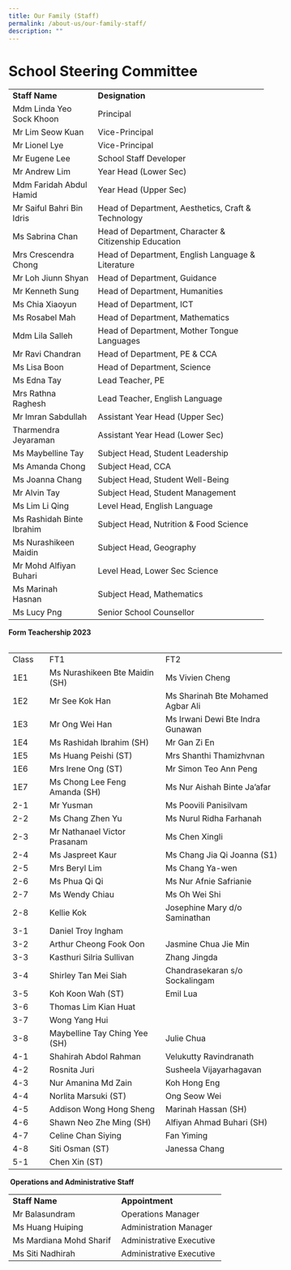 ```yaml
---
title: Our Family (Staff)
permalink: /about-us/our-family-staff/
description: ""
---
```

# School Steering Committee
<div>
<table>
<tbody>
<tr>
<td><strong>Staff Name</strong></td>
<td><strong>Designation</strong></td>
</tr>
<tr>
<td>Mdm Linda Yeo Sock Khoon</td>
<td>Principal</td>
</tr>
<tr>
<td>Mr Lim Seow Kuan&nbsp;</td>
<td>Vice-Principal&nbsp;</td>
</tr>
<tr>
<td>Mr Lionel Lye</td>
<td>Vice-Principal</td>
</tr>

<tr>
<td>Mr&nbsp;Eugene Lee</td>
<td>School Staff Developer&nbsp;</td>
</tr>
<tr>
<td>Mr Andrew Lim</td>
<td>Year Head (Lower Sec)</td>
</tr>
<tr>
<td>Mdm Faridah Abdul Hamid</td>
<td>Year Head (Upper Sec)</td>
</tr>
<tr>
<td>Mr Saiful&nbsp;Bahri Bin Idris</td>
<td>Head of Department,&nbsp;Aesthetics,&nbsp;Craft &amp; Technology</td>
</tr>
<tr>
<td>Ms Sabrina Chan</td>
<td>Head of Department, Character & Citizenship Education</td>
</tr>
<tr>
<td>Mrs Crescendra Chong</td>
<td>Head of Department,&nbsp;English Language & Literature</td>
</tr>
<tr>
<td>Mr Loh Jiunn Shyan</td>
<td>Head of Department,&nbsp;Guidance</td>
</tr>
<tr>
<td>Mr Kenneth Sung</td>
<td>Head of Department, Humanities&nbsp;</a>&nbsp;</td>
</tr>
<tr>
<td>Ms Chia Xiaoyun</td>
<td>Head of Department, ICT</td>
</tr>
<tr>
<td>Ms Rosabel Mah</td>
<td>Head of Department, Mathematics</a></td>
</tr>
<tr>
<td>Mdm Lila Salleh</td>
<td>Head of Department, Mother Tongue Languages</a></td>
</tr>
<tr>
<td>Mr Ravi Chandran</td>
<td>Head of Department, PE & CCA</a>&nbsp;</td>
</tr>
<tr>
<td>Ms Lisa Boon</td>
<td>Head of Department,&nbsp;Science</td>
</tr>
<tr>
<td>Ms Edna Tay</td>
<td>Lead Teacher, PE</td>
</tr>
<tr>
<td>Mrs Rathna Raghesh</a></td>
<td>Lead Teacher,&nbsp;English Language</td>
</tr>
<tr>
<td>Mr Imran Sabdullah</td>
<td>Assistant Year Head (Upper Sec)</td>
</tr>
<tr>
<td>Tharmendra Jeyaraman</td>
<td>Assistant Year Head (Lower Sec)</td>
</tr>
<tr>
<td>Ms Maybelline Tay</td>
<td>Subject Head, Student Leadership</td>
</tr>
<tr>
<td>Ms Amanda Chong</td>
<td>Subject Head, CCA</td>
</tr>
<tr>
<td>Ms Joanna Chang</td>
<td>Subject Head, Student Well-Being</td>
</tr>
<tr>
<td>Mr Alvin Tay</td>
<td>Subject Head, Student Management&nbsp;</td>
</tr>
<tr>
<td>Ms Lim Li Qing</td>
<td>Level Head, English Language</td>
</tr>
<tr>
<td>Ms Rashidah Binte Ibrahim</td>
<td>Subject Head,&nbsp;Nutrition &amp; Food Science</td>
</tr>
<tr>
<td>Ms Nurashikeen Maidin</td>
<td>Subject Head, Geography</td>
</tr>
<tr>
<td>Mr Mohd Alfiyan Buhari</td>
<td>Level Head, Lower Sec Science</td>
</tr>
<tr>
<td>Ms Marinah Hasnan&nbsp;</td>
<td>Subject Head, Mathematics</td>
</tr>
<tr>
<td>Ms Lucy Png</td>
<td>Senior School Counsellor</td>
</tr>
</tbody>
</table>
</div>
<p><strong>Form Teachership 2023<br /></strong></p>
<table width="0">
<tbody>
<tr>

<table border="0" cellpadding="0" cellspacing="0" width="539" style="border-collapse:
 collapse;width:405pt"><colgroup><col width="60" style="mso-width-source:userset;mso-width-alt:2194;width:45pt"> <col width="237" style="mso-width-source:userset;mso-width-alt:8667;width:178pt"> <col width="242" style="mso-width-source:userset;mso-width-alt:8850;width:182pt"></colgroup><tbody><tr height="22" style="height:16.5pt"><td height="22" class="xl67" dir="LTR" width="60" style="height:16.5pt;width:45pt">Class</td><td class="xl67" dir="LTR" width="237" style="border-left:none;width:178pt">FT1</td><td class="xl67" dir="LTR" width="242" style="border-left:none;width:182pt">FT2</td></tr><tr height="23" style="height:17.25pt"><td height="23" class="xl69" dir="LTR" width="60" style="height:17.25pt;border-top:
  none;width:45pt">1E1</td><td class="xl71" dir="LTR" width="237" style="border-top:none;border-left:none;
  width:178pt">Ms Nurashikeen Bte Maidin (SH)</td><td class="xl73" dir="LTR" width="242" style="border-left:none;width:182pt"> Ms Vivien Cheng</td></tr><tr height="22" style="height:16.5pt"><td height="22" class="xl74" dir="LTR" width="60" style="height:16.5pt;border-top:
  none;width:45pt">1E2</td><td class="xl76" dir="LTR" width="237" style="border-top:none;border-left:none;
  width:178pt"> Mr See Kok Han</td><td class="xl76" dir="LTR" width="242" style="border-top:none;border-left:none;
  width:182pt"> Ms Sharinah Bte Mohamed Agbar Ali</td></tr><tr height="23" style="height:17.25pt"><td height="23" class="xl74" dir="LTR" width="60" style="height:17.25pt;border-top:
  none;width:45pt">1E3</td><td class="xl71" dir="LTR" width="237" style="border-left:none;width:178pt">Mr Ong Wei Han</td><td class="xl73" dir="LTR" width="242" style="border-top:none;border-left:none;
  width:182pt">Ms Irwani Dewi Bte Indra Gunawan</td></tr><tr height="22" style="height:16.5pt"><td height="22" class="xl74" dir="LTR" width="60" style="height:16.5pt;border-top:
  none;width:45pt">1E4</td><td class="xl76" dir="LTR" width="237" style="border-top:none;border-left:none;
  width:178pt">Ms Rashidah Ibrahim (SH)</td><td class="xl76" dir="LTR" width="242" style="border-top:none;border-left:none;
  width:182pt">Mr Gan Zi En</td></tr><tr height="23" style="height:17.25pt"><td height="23" class="xl74" dir="LTR" width="60" style="height:17.25pt;border-top:
  none;width:45pt">1E5</td><td class="xl71" dir="LTR" width="237" style="border-left:none;width:178pt">Ms Huang Peishi (ST)</td><td class="xl73" dir="LTR" width="242" style="border-top:none;border-left:none;
  width:182pt">Mrs Shanthi Thamizhvnan</td></tr><tr height="22" style="height:16.5pt"><td height="22" class="xl74" dir="LTR" width="60" style="height:16.5pt;border-top:
  none;width:45pt">1E6</td><td class="xl76" dir="LTR" width="237" style="border-top:none;border-left:none;
  width:178pt">Mrs Irene Ong (ST)</td><td class="xl76" dir="LTR" width="242" style="border-top:none;border-left:none;
  width:182pt">Mr Simon Teo Ann Peng</td></tr><tr height="23" style="height:17.25pt"><td height="23" class="xl74" dir="LTR" width="60" style="height:17.25pt;border-top:
  none;width:45pt">1E7</td><td class="xl73" dir="LTR" width="237" style="border-top:none;border-left:none;
  width:178pt">Ms Chong Lee Feng Amanda (SH)</td><td class="xl73" dir="LTR" width="242" style="border-top:none;border-left:none;
  width:182pt">Ms Nur Aishah Binte Ja’afar</td></tr><tr height="23" style="mso-height-source:userset;height:17.25pt"><td height="23" class="xl74" dir="LTR" width="60" style="height:17.25pt;border-top:
  none;width:45pt">2-1</td><td class="xl80" dir="LTR" width="237" style="border-top:none;border-left:none;
  width:178pt">Mr Yusman</td><td class="xl71" dir="LTR" width="242" style="border-left:none;width:182pt">Ms Poovili Panisilvam</td></tr><tr height="23" style="height:17.25pt"><td height="23" class="xl69" dir="LTR" width="60" style="height:17.25pt;width:45pt">2-2</td><td class="xl76" dir="LTR" width="237" style="border-top:none;border-left:none;
  width:178pt">Ms Chang Zhen Yu</td><td class="xl76" dir="LTR" width="242" style="border-top:none;border-left:none;
  width:182pt">Ms Nurul Ridha Farhanah</td></tr><tr height="23" style="height:17.25pt"><td height="23" class="xl74" dir="LTR" width="60" style="height:17.25pt;border-top:
  none;width:45pt">2-3</td><td class="xl71" dir="LTR" width="237" style="border-left:none;width:178pt">Mr Nathanael Victor Prasanam</td><td class="xl71" dir="LTR" width="242" style="border-left:none;width:182pt">Ms Chen Xingli</td></tr><tr height="22" style="mso-height-source:userset;height:16.5pt"><td height="22" class="xl74" dir="LTR" width="60" style="height:16.5pt;border-top:
  none;width:45pt">2-4</td><td class="xl76" dir="LTR" width="237" style="border-top:none;border-left:none;
  width:178pt">Ms Jaspreet Kaur</td><td class="xl76" dir="LTR" width="242" style="border-top:none;border-left:none;
  width:182pt">Ms Chang Jia Qi Joanna (S1)</td></tr><tr height="23" style="height:17.25pt"><td height="23" class="xl74" dir="LTR" width="60" style="height:17.25pt;border-top:
  none;width:45pt">2-5</td><td class="xl71" dir="LTR" width="237" style="border-left:none;width:178pt">Mrs Beryl Lim<span style="mso-spacerun:yes">&nbsp;</span></td><td class="xl71" dir="LTR" width="242" style="border-left:none;width:182pt">Ms Chang Ya-wen</td></tr><tr height="22" style="height:16.5pt"><td height="22" class="xl74" dir="LTR" width="60" style="height:16.5pt;border-top:
  none;width:45pt">2-6</td><td class="xl76" dir="LTR" width="237" style="border-top:none;border-left:none;
  width:178pt">Ms Phua Qi Qi</td><td class="xl76" dir="LTR" width="242" style="border-top:none;border-left:none;
  width:182pt">Ms Nur Afnie Safrianie</td></tr><tr height="23" style="height:17.25pt"><td height="23" class="xl74" dir="LTR" width="60" style="height:17.25pt;border-top:
  none;width:45pt">2-7</td><td class="xl71" dir="LTR" width="237" style="border-left:none;width:178pt">Ms Wendy Chiau</td><td class="xl71" dir="LTR" width="242" style="border-left:none;width:182pt">Ms Oh Wei Shi</td></tr><tr height="22" style="height:16.5pt"><td height="22" class="xl74" dir="LTR" width="60" style="height:16.5pt;border-top:
  none;width:45pt">2-8</td><td class="xl76" dir="LTR" width="237" style="border-top:none;border-left:none;
  width:178pt">Kellie Kok</td><td class="xl81" dir="LTR" width="242" style="border-top:none;border-left:none;
  width:182pt">Josephine Mary d/o Saminathan</td></tr><tr height="23" style="height:17.25pt"><td height="23" class="xl69" dir="LTR" width="60" style="height:17.25pt;width:45pt">3-1</td><td class="xl71" dir="LTR" width="237" style="border-left:none;width:178pt">Daniel Troy Ingham</td><td class="xl79" dir="LTR" width="242" style="border-top:none;border-left:none;
  width:182pt">&nbsp;</td></tr><tr height="22" style="height:16.5pt"><td height="22" class="xl74" dir="LTR" width="60" style="height:16.5pt;border-top:
  none;width:45pt">3-2</td><td class="xl76" dir="LTR" width="237" style="border-top:none;border-left:none;
  width:178pt">Arthur Cheong Fook Oon</td><td class="xl80" dir="LTR" width="242" style="border-top:none;border-left:none;
  width:182pt">Jasmine Chua Jie Min</td></tr><tr height="22" style="height:16.5pt"><td height="22" class="xl74" dir="LTR" width="60" style="height:16.5pt;border-top:
  none;width:45pt">3-3</td><td class="xl73" dir="LTR" width="237" style="border-top:none;border-left:none;
  width:178pt">Kasthuri Silria Sullivan</td><td class="xl80" dir="LTR" width="242" style="border-top:none;border-left:none;
  width:182pt">Zhang Jingda</td></tr><tr height="25" style="mso-height-source:userset;height:18.75pt"><td height="25" class="xl74" dir="LTR" width="60" style="height:18.75pt;border-top:
  none;width:45pt">3-4</td><td class="xl76" dir="LTR" width="237" style="border-top:none;border-left:none;
  width:178pt">Shirley Tan Mei Siah</td><td class="xl80" dir="LTR" width="242" style="border-top:none;border-left:none;
  width:182pt">Chandrasekaran s/o Sockalingam</td></tr><tr height="23" style="height:17.25pt"><td height="23" class="xl74" dir="LTR" width="60" style="height:17.25pt;border-top:
  none;width:45pt">3-5</td><td class="xl73" dir="LTR" width="237" style="border-top:none;border-left:none;
  width:178pt">Koh Koon Wah (ST)</td><td class="xl71" dir="LTR" width="242" style="border-left:none;width:182pt">Emil Lua</td></tr><tr height="22" style="height:16.5pt"><td height="22" class="xl74" dir="LTR" width="60" style="height:16.5pt;border-top:
  none;width:45pt">3-6</td><td class="xl76" dir="LTR" width="237" style="border-top:none;border-left:none;
  width:178pt">Thomas Lim Kian Huat</td><td class="xl77" dir="LTR" width="242" style="border-top:none;border-left:none;
  width:182pt">&nbsp;</td></tr><tr height="22" style="height:16.5pt"><td height="22" class="xl74" dir="LTR" width="60" style="height:16.5pt;border-top:
  none;width:45pt">3-7</td><td class="xl73" dir="LTR" width="237" style="border-top:none;border-left:none;
  width:178pt">Wong Yang Hui</td><td class="xl79" dir="LTR" width="242" style="border-top:none;border-left:none;
  width:182pt">&nbsp;</td></tr><tr height="22" style="height:16.5pt"><td height="22" class="xl74" dir="LTR" width="60" style="height:16.5pt;border-top:
  none;width:45pt">3-8</td><td class="xl76" dir="LTR" width="237" style="border-top:none;border-left:none;
  width:178pt">Maybelline Tay Ching Yee (SH)</td><td class="xl77" dir="LTR" width="242" style="border-top:none;border-left:none;
  width:182pt">Julie Chua</td></tr><tr height="23" style="height:17.25pt"><td height="23" class="xl82" dir="LTR" width="60" style="height:17.25pt;width:45pt">4-1</td><td class="xl84" dir="LTR" width="237" style="border-left:none;width:178pt">Shahirah Abdol Rahman</td><td class="xl85" dir="LTR" width="242" style="border-left:none;width:182pt">Velukutty Ravindranath</td></tr><tr height="22" style="height:16.5pt"><td height="22" class="xl74" dir="LTR" width="60" style="height:16.5pt;width:45pt">4-2</td><td class="xl76" dir="LTR" width="237" style="border-left:none;width:178pt">Rosnita Juri</td><td class="xl76" dir="LTR" width="242" style="border-top:none;border-left:none;
  width:182pt">Susheela Vijayarhagavan</td></tr><tr height="22" style="height:16.5pt"><td height="22" class="xl74" dir="LTR" width="60" style="height:16.5pt;border-top:
  none;width:45pt">4-3</td><td class="xl73" dir="LTR" width="237" style="border-top:none;border-left:none;
  width:178pt">Nur Amanina Md Zain</td><td class="xl73" dir="LTR" width="242" style="border-top:none;border-left:none;
  width:182pt">Koh Hong Eng</td></tr><tr height="22" style="height:16.5pt"><td height="22" class="xl74" dir="LTR" width="60" style="height:16.5pt;border-top:
  none;width:45pt">4-4</td><td class="xl76" dir="LTR" width="237" style="border-top:none;border-left:none;
  width:178pt">Norlita Marsuki (ST)</td><td class="xl76" dir="LTR" width="242" style="border-top:none;border-left:none;
  width:182pt">Ong Seow Wei</td></tr><tr height="22" style="height:16.5pt"><td height="22" class="xl86" dir="LTR" width="60" style="height:16.5pt;border-top:
  none;width:45pt">4-5</td><td class="xl88" dir="LTR" width="237" style="border-top:none;border-left:none;
  width:178pt">Addison Wong Hong Sheng</td><td class="xl88" dir="LTR" width="242" style="border-top:none;border-left:none;
  width:182pt">Marinah Hassan (SH)</td></tr><tr height="23" style="mso-height-source:userset;height:17.25pt"><td height="23" class="xl74" dir="LTR" width="60" style="height:17.25pt;width:45pt">4-6</td><td class="xl76" dir="LTR" width="237" style="border-left:none;width:178pt">Shawn Neo Zhe Ming (SH)</td><td class="xl76" dir="LTR" width="242" style="border-left:none;width:182pt">Alfiyan Ahmad Buhari (SH)</td></tr><tr height="22" style="height:16.5pt"><td height="22" class="xl74" dir="LTR" width="60" style="height:16.5pt;border-top:
  none;width:45pt">4-7</td><td class="xl73" dir="LTR" width="237" style="border-top:none;border-left:none;
  width:178pt">Celine Chan Siying</td><td class="xl73" dir="LTR" width="242" style="border-top:none;border-left:none;
  width:182pt">Fan Yiming</td></tr><tr height="22" style="height:16.5pt"><td height="22" class="xl74" dir="LTR" width="60" style="height:16.5pt;border-top:
  none;width:45pt">4-8</td><td class="xl76" dir="LTR" width="237" style="border-top:none;border-left:none;
  width:178pt">Siti Osman (ST)</td><td class="xl76" dir="LTR" width="242" style="border-top:none;border-left:none;
  width:182pt">Janessa Chang</td></tr><tr height="22" style="height:16.5pt"><td height="22" class="xl74" dir="LTR" width="60" style="height:16.5pt;border-top:
  none;width:45pt">5-1</td><td class="xl73" dir="LTR" width="237" style="border-top:none;border-left:none;
  width:178pt">Chen Xin (ST)</td><td class="xl89" width="242" style="border-top:none;border-left:none;width:182pt">&nbsp;</td></tr></tbody></table>



	
	
	
	
	
	
	
	
	
	
</tr>
</tbody>
</table>
<p><strong>&nbsp;Operations and Administrative Staff</strong></p>
<div>
<table>
<tbody>
<tr>
<td><strong>Staff Name</strong></td>
<td><strong>Appointment</strong></td>
</tr>
<tr>
<td>Mr Balasundram</td>
<td>Operations Manager&nbsp;</td>
</tr>
<tr>
<td>Ms Huang Huiping</td>
<td>Administration Manager</td>
</tr>
<tr>
<td>Ms Mardiana Mohd Sharif&nbsp;</td>
<td>Administrative Executive&nbsp;</td>
</tr>
<tr>
<td>Ms Siti Nadhirah&nbsp;</td>
<td>Administrative Executive&nbsp;</td>
</tr>
</tbody>
</table>